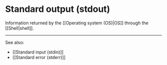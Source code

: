 
# Standard output (stdout)

Information returned by the [[Operating system (OS)|OS]] through the [[Shell|shell]]. 


---

See also:

- [[Standard input (stdin)]]
- [[Standard error (stderr)]]
